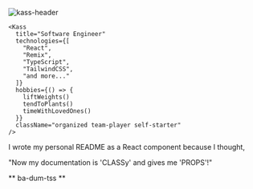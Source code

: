 ![kass-header](https://github.com/kassrojas/kassrojas/assets/117785435/747376a0-1fe0-469d-957d-f9a158ccd576)

```
<Kass
  title="Software Engineer"
  technologies={[
    "React",  
    "Remix", 
    "TypeScript", 
    "TailwindCSS", 
    "and more..."
  ]}
  hobbies={() => {
    liftWeights()
    tendToPlants()
    timeWithLovedOnes()
  }}
  className="organized team-player self-starter"
/>
```
  
I wrote my personal README as a React component because I thought,

"Now my documentation is 'CLASSy' and gives me 'PROPS'!"

** ba-dum-tss **
